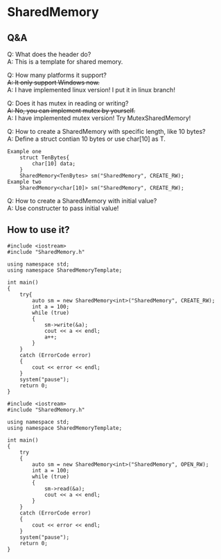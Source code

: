 # SharedMemory

## Q&A
Q: What does the header do?  
A: This is a template for shared memory.

Q: How many platforms it support?  
~~A: It only support Windows now.~~  
A: I have implemented linux version! I put it in linux branch!

Q: Does it has mutex in reading or writing?  
~~A: No, you can implement mutex by yourself.~~  
A: I have implemented mutex version! Try MutexSharedMemory!

Q: How to create a SharedMemory with specific length, like 10 bytes?  
A: Define a struct contian 10 bytes or use char\[10\] as T.

```
Example one
    struct TenBytes{
        char[10] data;
    }
    SharedMemory<TenBytes> sm("SharedMemory", CREATE_RW);
Example two
    SharedMemory<char[10]> sm("SharedMemory", CREATE_RW);
```

Q: How to create a SharedMemory with initial value?  
A: Use constructer to pass initial value!

## How to use it?

```
#include <iostream>
#include "SharedMemory.h"

using namespace std;
using namespace SharedMemoryTemplate;

int main()
{
	try{
		auto sm = new SharedMemory<int>("SharedMemory", CREATE_RW);
		int a = 100;
		while (true)
		{
			sm->write(&a);
			cout << a << endl;
			a++;
		}
	}
	catch (ErrorCode error)
	{
		cout << error << endl;
	}
	system("pause");
	return 0;
}
```

```
#include <iostream>
#include "SharedMemory.h"

using namespace std;
using namespace SharedMemoryTemplate;

int main()
{
	try
	{
		auto sm = new SharedMemory<int>("SharedMemory", OPEN_RW);
		int a = 100;
		while (true)
		{
			sm->read(&a);
			cout << a << endl;
		}
	}
	catch (ErrorCode error)
	{
		cout << error << endl;
	}
	system("pause");
	return 0;
}
```
